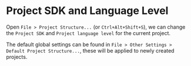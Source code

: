 # Project SDK and Language Level

Open `File > Project Structure...` (or `Ctrl+Alt+Shift+S`), we can change the `Project SDK` and `Project language level` for the current project.

The default global settings can be found in `File > Other Settings > Default Project Structure...`, these will be applied to newly created projects.
